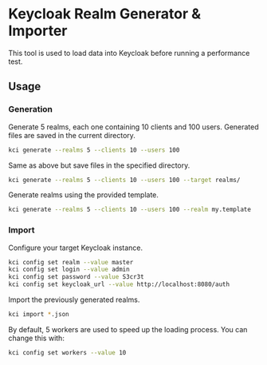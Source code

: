 # Keycloak Realm Generator & Importer

This tool is used to load data into Keycloak before running a performance test.

## Usage

### Generation

Generate 5 realms, each one containing 10 clients and 100 users.
Generated files are saved in the current directory.

```sh
kci generate --realms 5 --clients 10 --users 100 
```

Same as above but save files in the specified directory.

```sh
kci generate --realms 5 --clients 10 --users 100 --target realms/
```

Generate realms using the provided template.

```sh
kci generate --realms 5 --clients 10 --users 100 --realm my.template
```

### Import

Configure your target Keycloak instance.

```sh
kci config set realm --value master
kci config set login --value admin
kci config set password --value S3cr3t
kci config set keycloak_url --value http://localhost:8080/auth
```

Import the previously generated realms.

```sh
kci import *.json
```

By default, 5 workers are used to speed up the loading process.
You can change this with:

```sh
kci config set workers --value 10
```
